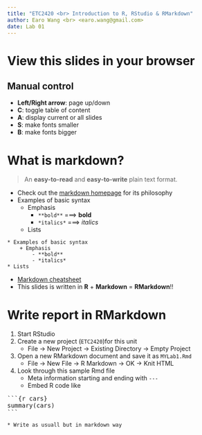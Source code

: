 ```yaml
---
title: "ETC2420 <br> Introduction to R, RStudio & RMarkdown"
author: Earo Wang <br> <earo.wang@gmail.com>
date: Lab 01
---
```




# View this slides in your browser

<center>
<http://rawgit.com/earowang/Statistical_Thinking/gh-pages/tutorials/lab01/index.html>
</center>

## Manual control
* **Left/Right arrow**: page up/down
* **C**: toggle table of content
* **A**: display current or all slides
* **S**: make fonts smaller
* **B**: make fonts bigger

# What is markdown?

> An **easy-to-read** and **easy-to-write** plain text format.

* Check out the [markdown homepage](https://daringfireball.net/projects/markdown/)
  for its philosophy
* Examples of basic syntax
    + Emphasis
        - `**bold**` ===> **bold**
        - `*italics*` ===> *italics*
    * Lists

```
* Examples of basic syntax
    + Emphasis
        - **bold**
        - *italics*
* Lists
```

* [Markdown cheatsheet](https://github.com/adam-p/markdown-here/wiki/Markdown-Cheatsheet)
* This slides is written in **R** + **Markdown** = **RMarkdown**!!

# Write report in RMarkdown

1. Start RStudio
2. Create a new project (`ETC2420`)for this unit
    + File -> New Project -> Existing Directory -> Empty Project
3. Open a new RMarkdown document and save it as `MYLab1.Rmd` 
    * File -> New File -> R Markdown -> OK -> Knit HTML
4. Look through this sample Rmd file
    + Meta information starting and ending with `---`
    + Embed R code like 
<pre>```{r cars} 
summary(cars)
```</pre>
    * Write as usuall but in markdown way

<meta name="copyright" content="LICENSE: CC BY-NC 3.0 US" />
